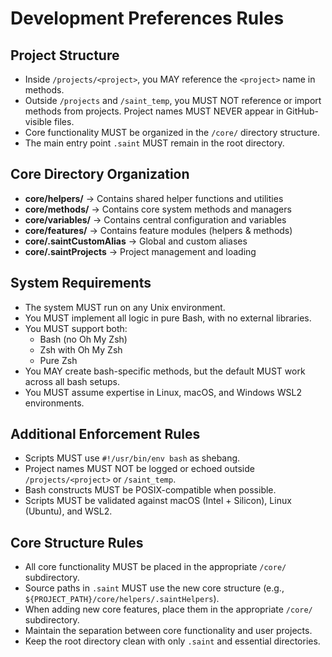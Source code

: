 # Development Preferences Rules

## Project Structure
- Inside `/projects/<project>`, you MAY reference the `<project>` name in methods.  
- Outside `/projects` and `/saint_temp`, you MUST NOT reference or import methods from projects. Project names MUST NEVER appear in GitHub-visible files.  
- Core functionality MUST be organized in the `/core/` directory structure.
- The main entry point `.saint` MUST remain in the root directory.

## Core Directory Organization
- **core/helpers/** → Contains shared helper functions and utilities
- **core/methods/** → Contains core system methods and managers
- **core/variables/** → Contains central configuration and variables
- **core/features/** → Contains feature modules (helpers & methods)
- **core/.saintCustomAlias** → Global and custom aliases
- **core/.saintProjects** → Project management and loading

## System Requirements
- The system MUST run on any Unix environment.  
- You MUST implement all logic in pure Bash, with no external libraries.  
- You MUST support both:  
  - Bash (no Oh My Zsh)  
  - Zsh with Oh My Zsh
  - Pure Zsh
- You MAY create bash-specific methods, but the default MUST work across all bash setups.  
- You MUST assume expertise in Linux, macOS, and Windows WSL2 environments.  

## Additional Enforcement Rules
- Scripts MUST use `#!/usr/bin/env bash` as shebang.  
- Project names MUST NOT be logged or echoed outside `/projects/<project>` or `/saint_temp`.  
- Bash constructs MUST be POSIX-compatible when possible.  
- Scripts MUST be validated against macOS (Intel + Silicon), Linux (Ubuntu), and WSL2.

## Core Structure Rules
- All core functionality MUST be placed in the appropriate `/core/` subdirectory.
- Source paths in `.saint` MUST use the new core structure (e.g., `${PROJECT_PATH}/core/helpers/.saintHelpers`).
- When adding new core features, place them in the appropriate `/core/` subdirectory.
- Maintain the separation between core functionality and user projects.
- Keep the root directory clean with only `.saint` and essential directories. 